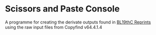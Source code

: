 # Scissors and Paste Console

A programme for creating the derivate outputs found in [BL19thC Reprints](https://github.com/mhbeals/BL19thC_Reprints) using the raw input files from Copyfind v64.4.1.4

